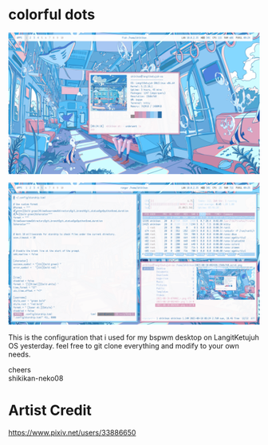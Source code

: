 # colorful dots

![enter image description here](https://github.com/shikikan-neko08/colorful-dots/blob/main/assets/2021-08-18-092420_1360x768_scrot.png)

![enter image description here](https://github.com/shikikan-neko08/colorful-dots/blob/main/assets/2021-08-18-092539_1360x768_scrot.png)

This is the configuration that i used for my bspwm desktop on LangitKetujuh OS yesterday. feel free to git clone everything and modify to your own needs.     
       
cheers      
shikikan-neko08     


# Artist Credit     
https://www.pixiv.net/users/33886650
